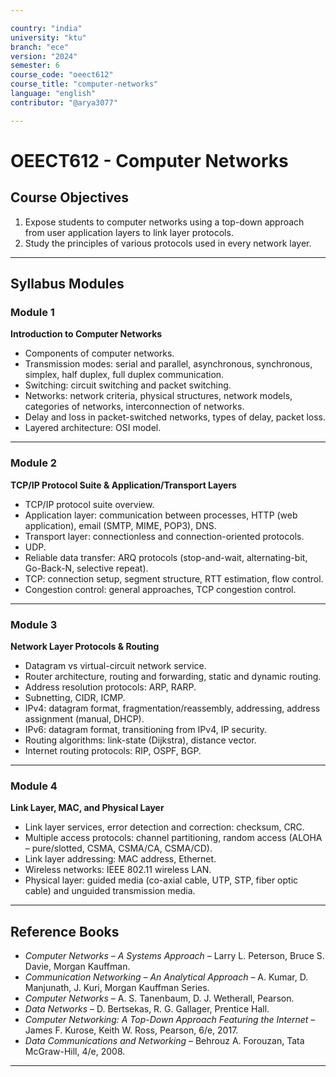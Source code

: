 ```yaml
---

country: "india"
university: "ktu"
branch: "ece"
version: "2024"
semester: 6
course_code: "oeect612"
course_title: "computer-networks"
language: "english"
contributor: "@arya3077"

---
```


# OEECT612 - Computer Networks

## Course Objectives

1. Expose students to computer networks using a top-down approach from user application layers to link layer protocols.  
2. Study the principles of various protocols used in every network layer.  

---

## Syllabus Modules

### Module 1
**Introduction to Computer Networks**  
- Components of computer networks.  
- Transmission modes: serial and parallel, asynchronous, synchronous, simplex, half duplex, full duplex communication.  
- Switching: circuit switching and packet switching.  
- Networks: network criteria, physical structures, network models, categories of networks, interconnection of networks.  
- Delay and loss in packet-switched networks, types of delay, packet loss.  
- Layered architecture: OSI model.  

---

### Module 2
**TCP/IP Protocol Suite & Application/Transport Layers**  
- TCP/IP protocol suite overview.  
- Application layer: communication between processes, HTTP (web application), email (SMTP, MIME, POP3), DNS.  
- Transport layer: connectionless and connection-oriented protocols.  
- UDP.  
- Reliable data transfer: ARQ protocols (stop-and-wait, alternating-bit, Go-Back-N, selective repeat).  
- TCP: connection setup, segment structure, RTT estimation, flow control.  
- Congestion control: general approaches, TCP congestion control.  

---

### Module 3
**Network Layer Protocols & Routing**  
- Datagram vs virtual-circuit network service.  
- Router architecture, routing and forwarding, static and dynamic routing.  
- Address resolution protocols: ARP, RARP.  
- Subnetting, CIDR, ICMP.  
- IPv4: datagram format, fragmentation/reassembly, addressing, address assignment (manual, DHCP).  
- IPv6: datagram format, transitioning from IPv4, IP security.  
- Routing algorithms: link-state (Dijkstra), distance vector.  
- Internet routing protocols: RIP, OSPF, BGP.  

---

### Module 4
**Link Layer, MAC, and Physical Layer**  
- Link layer services, error detection and correction: checksum, CRC.  
- Multiple access protocols: channel partitioning, random access (ALOHA – pure/slotted, CSMA, CSMA/CA, CSMA/CD).  
- Link layer addressing: MAC address, Ethernet.  
- Wireless networks: IEEE 802.11 wireless LAN.  
- Physical layer: guided media (co-axial cable, UTP, STP, fiber optic cable) and unguided transmission media.  

---

## Reference Books

- *Computer Networks – A Systems Approach* – Larry L. Peterson, Bruce S. Davie, Morgan Kauffman.  
- *Communication Networking – An Analytical Approach* – A. Kumar, D. Manjunath, J. Kuri, Morgan Kauffman Series.  
- *Computer Networks* – A. S. Tanenbaum, D. J. Wetherall, Pearson.  
- *Data Networks* – D. Bertsekas, R. G. Gallager, Prentice Hall.  
- *Computer Networking: A Top-Down Approach Featuring the Internet* – James F. Kurose, Keith W. Ross, Pearson, 6/e, 2017.  
- *Data Communications and Networking* – Behrouz A. Forouzan, Tata McGraw-Hill, 4/e, 2008.  

---
